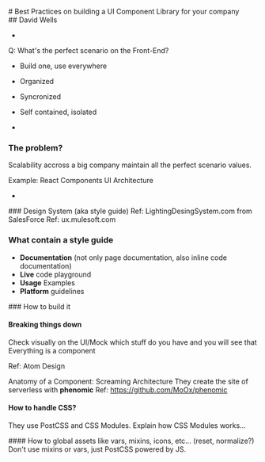 # Best Practices on building a UI Component Library for your company
## David Wells

-

Q: What's the perfect scenario on the Front-End?

- Build one, use everywhere
- Organized
- Syncronized
- Self contained, isolated

-

### The problem?
Scalability accross a big company maintain all the perfect scenario values.

Example: React Components UI Architecture

-

### Design System (aka style guide)
Ref: LightingDesingSystem.com from SalesForce
Ref: ux.mulesoft.com

### What contain a style guide
  - **Documentation** (not only page documentation, also inline code documentation)
  - **Live** code playground
  - **Usage** Examples
  - **Platform** guidelines

### How to build it
#### Breaking things down  
  Check visually on the UI/Mock which stuff do you have and you will see that
  Everything is a component

  Ref: Atom Design

  Anatomy of a Component: Screaming Architecture
  They create the site of serverless with **phenomic**
  Ref: https://github.com/MoOx/phenomic

#### How to handle CSS?
  They use PostCSS and CSS Modules.
  Explain how CSS Modules works...

#### How to global assets like vars, mixins, icons, etc... (reset, normalize?)
  Don't use mixins or vars, just PostCSS powered by JS.
  
